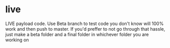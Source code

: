 # live
LIVE payload code. Use Beta branch to test code you don't know will 100% work and then push to master. If you'd preffer to not go through that hassle, just make a beta folder and a final folder in whichever folder you are working on
